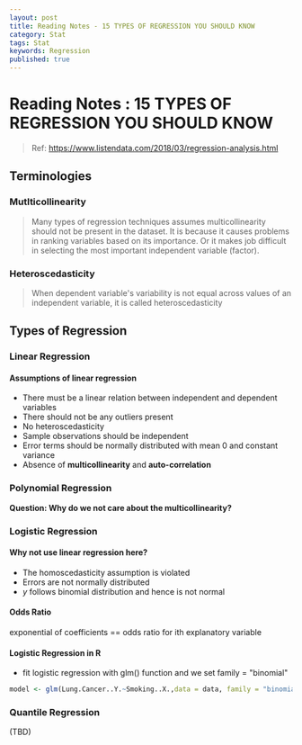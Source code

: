 ```yaml
---
layout: post
title: Reading Notes - 15 TYPES OF REGRESSION YOU SHOULD KNOW
category: Stat
tags: Stat
keywords: Regression
published: true
---
```


# Reading Notes : 15 TYPES OF REGRESSION YOU SHOULD KNOW

> Ref: https://www.listendata.com/2018/03/regression-analysis.html

## Terminologies

### Mutlticollinearity
> Many types of regression techniques assumes multicollinearity should not be present in the dataset. It is because it causes problems in ranking variables based on its importance. Or it makes job difficult in selecting the most important independent variable (factor).

### Heteroscedasticity
> When dependent variable's variability is not equal across values of an independent variable, it is called heteroscedasticity

## Types of Regression

### Linear Regression

#### Assumptions of linear regression
- There must be a linear relation between independent and dependent variables
- There should not be any outliers present
- No heteroscedasticity
- Sample observations should be independent
- Error terms should be normally distributed with mean 0 and constant variance
- Absence of **multicollinearity** and **auto-correlation**

### Polynomial Regression

**Question: Why do we not care about the multicollinearity?**

### Logistic Regression

#### Why not use linear regression here?

- The homoscedasticity assumption is violated
- Errors are not normally distributed
- *y* follows binomial distribution and hence is not normal

#### Odds Ratio
exponential of coefficients == odds ratio for ith explanatory variable

#### Logistic Regression in R
- fit logistic regression with glm() function and we set family = "binomial"

```r
model <- glm(Lung.Cancer..Y.~Smoking..X.,data = data, family = "binomial")
```

### Quantile Regression
(TBD)